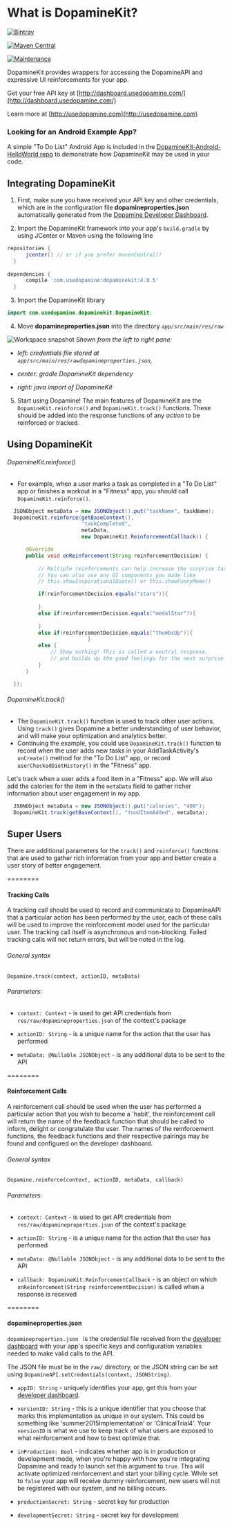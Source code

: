 # What is DopamineKit?

[![Bintray](https://img.shields.io/bintray/v/cuddergambino/maven/dopaminekit.svg?maxAge=2592000?style=plastic)](https://bintray.com/cuddergambino/maven/dopaminekit)

[![Maven Central](https://img.shields.io/maven-central/v/com.usedopamine/dopaminekit.svg?maxAge=2592000)](https://bintray.com/cuddergambino/maven/dopaminekit)

[![Maintenance](https://img.shields.io/maintenance/yes/2017.svg?maxAge=2592000)](mailto:team@usedopamine.com)


DopamineKit provides wrappers for accessing the DopamineAPI and expressive UI reinforcements for your app.

Get your free API key at [http://dashboard.usedopamine.com/](http://dashboard.usedopamine.com/)

Learn more at [http://usedopamine.com](http://usedopamine.com)

### Looking for an Android Example App?

A simple "To Do List" Android App is included in the [DopamineKit-Android-HelloWorld repo](https://github.com/DopamineLabs/DopamineKit-Android-HelloWorld) to demonstrate how DopamineKit may be used in your code.

## Integrating DopamineKit

  1. First, make sure you have received your API key and other credentials, which are in the configuration file __dopamineproperties.json__ automatically generated from the [Dopamine Developer Dashboard](http://dashboard.usedopamine.com).

  2. Import the DopamineKit framework into your app's `build.gradle` by using JCenter or Maven using the following line

  ```groovy
  repositories {
        jcenter() // or if you prefer mavenCentral()
    }
    
  dependencies {
        compile 'com.usedopamine:dopaminekit:4.0.5'
  	}
  ```

  3. Import the DopamineKit library

  ```java
  import com.usedopamine.dopaminekit.DopamineKit;
  ```

  4. Move __dopamineproperties.json__ into the directory _`app/src/main/res/raw`_

  ![Workspace snapshot](readme/TestApp_with_DopamineKit_and_dopamineproperties.png)
  *Shown from the left to right pane:*
    
  - *left: credentials file stored at `app/src/main/res/rawdopamineproperties.json`,*

  - *center: gradle DopamineKit dependency*

  - *right: java import of DopamineKit*
  
  5. Start using Dopamine! The main features of DopamineKit are the `DopamineKit.reinforce()` and `DopamineKit.track()` functions. These should be added into the response functions of any _action_ to be reinforced or tracked.

## Using DopamineKit

###### DopamineKit.reinforce()

  -  For example, when a user marks a task as completed in a "To Do List" app or finishes a workout in a "Fitness" app, you should call `DopamineKit.reinforce()`.

  ```java
	JSONObject metaData = new JSONObject().put("taskName", taskName);
    DopamineKit.reinforce(getBaseContext(), 
                          "taskCompleted", 
                          metaData,
                          new DopamineKit.ReinforcementCallback() {

        @Override
        public void onReinforcement(String reinforcementDecision) {
                                        
            // Multiple reinforcements can help increase the surprise factor!
            // You can also use any UI components you made like
            // this.showInspirationalQuote() or this.showFunnyMeme()

            if(reinforcementDecision.equals("stars")){
                
            }
            else if(reinforcementDecision.equals("medalStar")){
                
            }
            else if(reinforcementDecision.equals("thumbsUp")){
                            }
            else {
                // Show nothing! This is called a neutral response,
                // and builds up the good feelings for the next surprise!
            }
        }

    });

  ```  

###### DopamineKit.track()

  - The `DopamineKit.track()` function is used to track other user actions. Using `track()` gives Dopamine a better understanding of user behavior, and will make your optimization and analytics better.
  - Continuing the example, you could use `DopamineKit.track()` function to record when the user adds new tasks in your AddTaskActivity's `onCreate()` method for the  "To Do List" app, or  record `userCheckedDietHistory()` in the "Fitness" app.


  Let's track when a user adds a food item in a "Fitness" app. We will also add the calories for the item in the `metaData` field to gather richer information about user engagement in my app.

  ```java
    JSONObject metaData = new JSONObject().put("calories", "400");
    DopamineKit.track(getBaseContext(), "foodItemAdded", metaData);
   ```



## Super Users

There are additional parameters for the `track()` and `reinforce()` functions that are used to gather rich information from your app and better create a user story of better engagement.

========

#### Tracking Calls

A tracking call should be used to record and communicate to DopamineAPI that a particular action has been performed by the user, each of these calls will be used to improve the reinforcement model used for the particular user. The tracking call itself is asynchronous and non-blocking. Failed tracking calls will not return errors, but will be noted in the log.

###### General syntax

```
Dopamine.track(context, actionID, metaData)
```

###### Parameters:

 - `context: Context` - is used to get API credentials from `res/raw/dopamineproperties.json` of the context's package

 - `actionID: String` - is a unique name for the action that the user has performed

 - `metaData: @Nullable JSONObject` - is any additional data to be sent to the API

========

#### Reinforcement Calls

A reinforcement call should be used when the user has performed a particular action that you wish to become a 'habit', the reinforcement call will return the name of the feedback function that should be called to inform, delight or congratulate the user. The names of the reinforcement functions, the feedback functions and their respective pairings may be found and configured on the developer dashboard.

###### General syntax

```
Dopamine.reinforce(context, actionID, metaData, callback)
```

###### Parameters:

 - `context: Context` - is used to get API credentials from `res/raw/dopamineproperties.json` of the context's package

 - `actionID: String` - is a unique name for the action that the user has performed

 - `metaData: @Nullable JSONObject` - is any additional data to be sent to the API

 - `callback: DopamineKit.ReinforcementCallback` - is an object on which `onReinforcement(String reinforcementDecision)` is called when a response is received

========

#### dopamineproperties.json

`dopamineproperties.json ` is the credential file received from the [developer dashboard](http://dev.usedopamine.com) with your app's specific keys and configuration variables needed to make valid calls to the API.

The JSON file must be in the _`raw/`_ directory, or the JSON string can be set using `DopamineAPI.setCredentials(context, JSONString)`.

 - `appID: String` - uniquely identifies your app, get this from your [developer dashboard](http://dev.usedopamine.com).

 - `versionID: String` -  this is a unique identifier that you choose that marks this implementation as unique in our system. This could be something like 'summer2015Implementation' or 'ClinicalTrial4'. Your `versionID` is what we use to keep track of what users are exposed to what reinforcement and how to best optimize that.

 - `inProduction: Bool` - indicates whether app is in production or development mode, when you're happy with how you're integrating Dopamine and ready to launch set this argument to `true`. This will activate optimized reinforcement and start your billing cycle. While set to `false` your app will receive dummy reinforcement, new users will not be registered with our system, and no billing occurs.

 - `productionSecret: String` - secret key for production

 - `developmentSecret: String` - secret key for development
